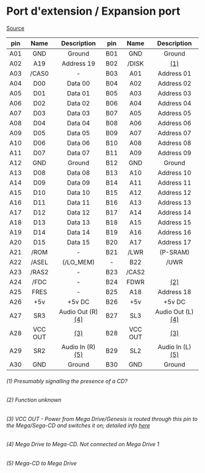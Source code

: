# Port d'extension / Expansion port

[Source](https://gamesx.com/wiki/doku.php?id=schematics:megadriveexpport)

|   pin   |   Name   |   Description   |   pin   |   Name   |   Description   | 
|:-:    |:-:    |:-:    |:-:    |:-:    |:-:    |
| A01 | GND | Ground | B01 | GND | Ground |
| A02 | A19 | Address 19 | B02 | /DISK | [(1)](######(1)) | 
| A03 | /CAS0 | - | B03 | A01 | Address 01 | 
| A04 | D00 | Data 00 | B04 | A02 | Address 02 | 
| A05 | D01 | Data 01 | B05 | A03 | Address 03 | 
| A06 | D02 | Data 02 | B06 | A04 | Address 04 | 
| A07 | D03 | Data 03 | B07 | A05 | Address 05 | 
| A08 | D04 | Data 04 | B08 | A06 | Address 06 | 
| A09 | D05 | Data 05 | B09 | A07 | Address 07 | 
| A10 | D06 | Data 06 | B10 | A08 | Address 08 | 
| A11 | D07 | Data 07 | B11 | A09 | Address 09 | 
| A12 | GND | Ground | B12 | GND | Ground | 
| A13 | D08 | Data 08 | B13 | A10 | Address 10 | 
| A14 | D09 | Data 09 | B14 | A11 | Address 11 | 
| A15 | D10 | Data 10 | B15 | A12 | Address 12 | 
| A16 | D11 | Data 11 | B16 | A13 | Address 13 | 
| A17 | D12 | Data 12 | B17 | A14 | Address 14 | 
| A18 | D13 | Data 13 | B18 | A15 | Address 15 | 
| A19 | D14 | Data 14 | B19 | A16 | Address 16 | 
| A20 | D15 | Data 15 | B20 | A17 | Address 17 | 
| A21 | /ROM | - | B21 | /LWR | (P-SRAM) | 
| A22 | /ASEL | (/LO_MEM) | - | B22 | /UWR | (P-SRAM) | 
| A23 | /RAS2 | - | B23 | /CAS2 |  | 
| A24 | /FDC | - | B24 | FDWR | [(2)](######(2)) | 
| A25 | FRES | - | B25 | A18 | Address 18 | 
| A26 | +5v | +5v DC | B26 | +5v | +5v DC | 
| A27 | SR3 | Audio Out (R\) [(4)](######(4)) | B27 | SL3 | Audio Out (L) [(4)](######(4)) | 
| A28 | VCC OUT | [(3)](######(3)) | B28 | VCC OUT | [(3)](######(3)) | 
| A29 | SR2 | Audio In (R\) [(5)](######(5)) | B29 | SL2 | Audio In (L) [(5)](######(5)) |  
| A30 | GND | Ground | B30 | GND | Ground | 

###### (1) Presumably signalling the presence of a CD?
###### (2) Function unknown
###### (3) VCC OUT - Power from Mega Drive/Genesis is routed through this pin to the Mega/Sega-CD and switches it on; detailed info [here](https://nfggames.com/forum2/index.php?topic=7145.msg48200#msg48200)
###### (4) Mega Drive to Mega-CD. Not connected on Mega Drive 1
###### (5) Mega-CD to Mega Drive
